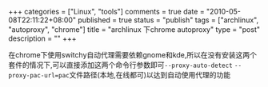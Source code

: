 +++
categories = ["Linux", "tools"]
comments = true
date = "2010-05-08T22:11:22+08:00"
published = true
status = "publish"
tags = ["archlinux", "autoproxy", "chrome"]
title = "archlinux 下chrome autoproxy"
type = "post"
description = ""
+++

在chrome下使用switchy自动代理需要依赖gnome和kde,所以在没有安装这两个套件的情况下,可以直接添加这两个命令行参数即可`--proxy-auto-detect` `--proxy-pac-url=pac`文件路径(本地,在线都可)以达到自动使用代理的功能
<!--more-->